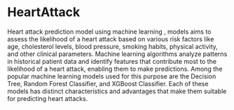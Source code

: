 # HeartAttack
Heart attack prediction model using machine learning , models aims to assess the likelihood of a heart attack based on various risk factors like age, cholesterol levels, blood pressure, smoking habits, physical activity, and other clinical parameters. Machine learning algorithms analyze patterns in historical patient data and identify features that contribute most to the likelihood of a heart attack, enabling them to make predictions. Among the popular machine learning models used for this purpose are the Decision Tree, Random Forest Classifier, and XGBoost Classifier. Each of these models has distinct characteristics and advantages that make them suitable for predicting heart attacks.
